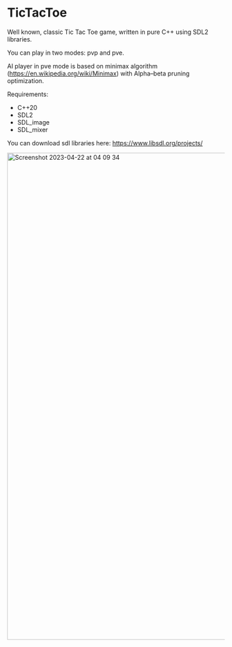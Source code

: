 # TicTacToe

Well known, classic Tic Tac Toe game, written in pure C++ using SDL2 libraries. 

You can play in two modes: pvp and pve. 

AI player in pve mode is based on minimax algorithm (https://en.wikipedia.org/wiki/Minimax) with Alpha–beta pruning optimization.

Requirements:
- C++20
- SDL2
- SDL_image
- SDL_mixer

You can download sdl libraries here: https://www.libsdl.org/projects/

<img width="1126" alt="Screenshot 2023-04-22 at 04 09 34" src="https://user-images.githubusercontent.com/122737837/233757625-fefa4f1a-42fc-4a82-a7a9-65667f154504.png">
